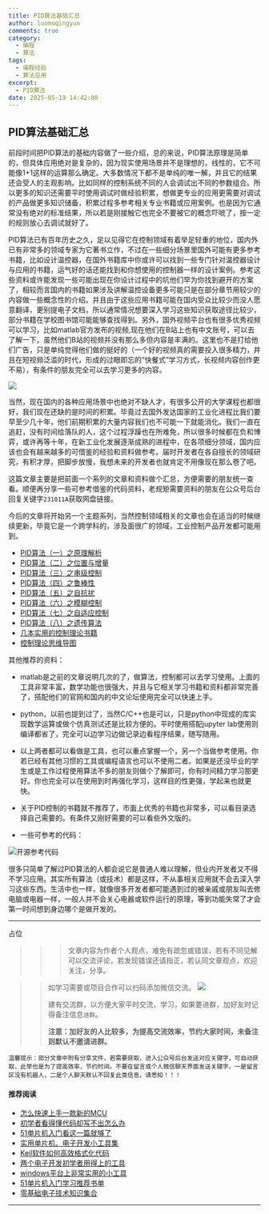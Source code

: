 ```yaml
---
title: PID算法基础汇总
author: luomuqingyun
comments: true
category:
  - 编程
  - 算法
tags:
  - 编程经验
  - 算法应用
excerpt:
  - PID算法
date: 2025-05-19 14:42:00
---
```

## PID算法基础汇总

前段时间把PID算法的基础内容做了一些介绍，总的来说，PID算法原理是简单的，但具体应用绝对是复杂的，因为现实使用场景并不是理想的，线性的，它不可能像1+1这样的运算那么确定。大多数情况下都不是单纯的唯一解，并且它的结果还会受人的主观影响。比如同样的控制系统不同的人会调试出不同的参数组合。所以更多的知识还需要平时使用调试时做经验积累，想做更专业的应用更需要对调试的产品做更多知识储备，积累过程多参考相关专业书籍或应用案例。也是因为它通常没有绝对的标准结果，所以若是刚接触它也完全不要被它的概念吓唬了，按一定的规则放心去调试就好了。

PID算法已有百年历史之久，足以见得它在控制领域有着举足轻重的地位，国内外已有非常多的领域专家为它著书立作，不过在一些细分场景里国外可能有更多参考书籍，比如设计温控器，在国外书籍库中你或许可以找到一些专门针对温控器设计与应用的书籍，运气好的话还能找到和你想使用的控制器一样的设计案例。参考这些资料或许能发现一些可能出现在你设计过程中的坑他们早为你找到避开的方案了，相较而言国内的书籍如果涉及讲解温控设备更多可能只是在部分章节用较少的内容做一些概念性的介绍。并且由于这些应用书籍可能在国内受众比较少而没人愿意翻译，更别提电子文档，所以通常情况想要深入学习这些知识获取途径比较少，部分书籍在学校图书馆可能能够查找得到。另外，国外视频平台也有很多优秀视频可以学习，比如matlab官方发布的视频,现在他们在B站上也有中文账号，可以去了解一下，虽然他们B站的视频并没有那么多但内容是丰满的。这里也不是打给他们广告，只是单纯觉得他们做的挺好的（一个好的视频真的需要投入很多精力，并且在短视频泛滥的时代，形成的过眼即忘的“快餐式”学习方式，长视频内容创作更不易），有条件的朋友完全可以去学习更多的内容。

![](https://files.mdnice.com/user/38598/bb6a051d-c814-45dc-93c2-765a695315e8.png)

当然，现在国内的各种应用场景中也绝对不缺人才，有很多公开的大学课程也都很好，我们现在还缺的是时间的积累。毕竟过去国外发达国家的工业化进程比我们要早至少几十年，他们前期积累的大量内容我们也不可能一下就能消化。我们一直在追赶，没有时间给落队的人，这个过程浮躁也在所难免，所以很多时候都在负和博弈，或许再等十年，在新工业化发展逐渐成熟的进程中，在各项细分领域，国内应该也会有越来越多的可借鉴的经验和资料做参考。届时开发者在各自擅长的领域研究，有积才厚，把脚步放慢，我想未来的开发者也就肯定不用像现在那么卷了吧。

这篇文章主要是把前面一个系列的文章和资料做个汇总，方便需要的朋友统一查看。顺便再分享一些可参考借鉴的代码资料，老规矩需要资料的朋友在公众号后台回复关键字`231011A`获取网盘链接。

今后的文章将开始另一个主题系列，当然控制领域相关的文章也会在适当的时候继续更新，毕竟它是一个跨学科的，涉及面很广的领域，工业控制产品开发都可能用到。

- [PID算法（一）之原理解析](https://mp.weixin.qq.com/s?__biz=MzI1OTQ4MTg4Ng==&mid=2247486314&idx=1&sn=320c7d88c90604a8af80f472771246bb&chksm=ea79031bdd0e8a0d2b77c9450c39eb002805efb3c34bc44477feb56059b46f0dc71999cc8f73&token=2119834800&lang=zh_CN#rd)
- [PID算法（二）之位置与增量](https://mp.weixin.qq.com/s?__biz=MzI1OTQ4MTg4Ng==&mid=2247486361&idx=1&sn=632673e9fb92b49b3cfd8b52c6e483ea&chksm=ea7903e8dd0e8afeee8db64e97b44d5b7a72e1a1e775a70a70aa3a9e4ebee6d834257466ac04&token=2119834800&lang=zh_CN#rd)
- [PID算法（三）之串级控制](https://mp.weixin.qq.com/s?__biz=MzI1OTQ4MTg4Ng==&mid=2247486375&idx=1&sn=4c0d39a4f31b37fafef555235584e384&chksm=ea7903d6dd0e8ac0513d91640a9157466602dc7ebc3036aa97531b186b54b1edfeccaf6706d1&token=2119834800&lang=zh_CN#rd)
- [PID算法（四）之鲁棒性](https://mp.weixin.qq.com/s?__biz=MzI1OTQ4MTg4Ng==&mid=2247486383&idx=1&sn=a0bf54c7aa31041602b3f24ad418a3d3&chksm=ea7903dedd0e8ac81a79d9e491727a7298e11014fdba31b0b3e44e0739ef0ff7f965bfa02096&token=2119834800&lang=zh_CN#rd)
- [PID算法（五）之自抗扰](https://mp.weixin.qq.com/s?__biz=MzI1OTQ4MTg4Ng==&mid=2247486421&idx=1&sn=723513a1cebb3cf3310d8e2b6105930b&chksm=ea7903a4dd0e8ab24e1a98e20e6dd7365b01f473e3ffd80b1f63284dd8a66b484da34140ae74&token=2119834800&lang=zh_CN#rd)
- [PID算法（六）之模糊控制](https://mp.weixin.qq.com/s?__biz=MzI1OTQ4MTg4Ng==&mid=2247486434&idx=1&sn=db72c05c209b5696ca0990c7a7001ee9&chksm=ea790393dd0e8a85aca906b3aab95bab208df5b683440e3bdb232fe5aeb22c6567463110b426&token=2119834800&lang=zh_CN#rd)
- [PID算法（七）之自适应控制](https://mp.weixin.qq.com/s?__biz=MzI1OTQ4MTg4Ng==&mid=2247486451&idx=1&sn=2e20314ad6de5ae1836dcff428059036&chksm=ea790382dd0e8a94f943af6d1f9d9680ffa1dba3f9f5305b41eeac56cb279fb1655df080a18e&token=2119834800&lang=zh_CN&poc_token=HKVnJmWjkUt2yx4GZVc5AMOF9QXnAYQL5cF9pf31)
- [PID算法（八）之遗传算法](https://mp.weixin.qq.com/s?__biz=MzI1OTQ4MTg4Ng==&mid=2247486511&idx=1&sn=5c7582635b2490a698bc8467a4bc04b4&chksm=ea79045edd0e8d488e1d05be8df4dd873bba7e50212c21dad5b2080e156c7d61d3013f97b25a&token=2119834800&lang=zh_CN#rd)
- [几本实用的控制理论书籍](https://mp.weixin.qq.com/s?__biz=MzI1OTQ4MTg4Ng==&mid=2247486478&idx=1&sn=6bae6ef87e4bb5acd0e095f8adfbb6a7&chksm=ea79047fdd0e8d69c07d3e1fc13cc1ca1153905533827f4fd65905bf7e2d2d4bcc99b272006d&token=2119834800&lang=zh_CN#rd)
- [控制理论思维导图](https://mp.weixin.qq.com/s?__biz=MzI1OTQ4MTg4Ng==&mid=2247486407&idx=1&sn=f2c4d7cd4ae591e07f0d344a0203ab58&chksm=ea7903b6dd0e8aa0b24f8de306139c385beacc60f8bd0bfe1bf0236b865d458a31e2d11a237c&token=2119834800&lang=zh_CN#rd)

其他推荐的资料：

- matlab是之前的文章说明几次的了，做算法，控制都可以去学习使用。上面的工具非常丰富，数学功能也很强大，并且与它相关学习书籍和资料都非常完善了，搭配他们的官网和国内的中文论坛使用完全可以快速上手。
- python，以前也提到过了，当然C/C++也是可以，只是python中现成的库实现数学运算或做个仿真测试还是比较方便的。平时使用搭配jupyter lab使用则编译都省了，完全可以边学习边做记录边看程序结果，随写随用。

- 以上两者都可以看做是工具，也可以重点掌握一个，另一个当做参考使用。你若已经有其他习惯的工具或编程语言也可以不使用二者。如果是还没毕业的学生或是工作过程使用算法不多的朋友则做个了解即可，你有时间精力学习那更好。你也完全可以在使用到时再强化学习，这样目的性更强，学起来也就更快。

- 关于PID控制的书籍就不推荐了，市面上优秀的书籍也非常多，可以看目录选择自己需要的。有条件又刚好需要的可以看些外文版的。

- 一些可参考的代码：

![开源参考代码](https://files.mdnice.com/user/38598/e8eeca4b-5cec-4d9c-a4c9-07a821ab4953.png)

很多只简单了解过PID算法的人都会说它是普通人难以理解，但业内开发者又不得不学习应用。其实所有算法（或技术）都是这样，不从事相关应用就不会去深入学习这些东西。生活中也一样，就像很多开发者都可能遇到过的被亲戚或朋友叫去修电脑或电器一样，一般人并不会关心电器或软件运行的原理，等到功能失常了才会第一时间想到身边哪个是做开发的。

----

占位

>>>文章内容为作者个人观点，难免有疏忽或错误，若有不同见解可以交流评论，若发现错误还请指正，若认同文章观点，欢迎关注，分享。

>>如学习需要或项目合作可以扫码添加微信交流。
>>![](https://files.mdnice.com/user/38598/6fbcd253-edc6-4175-ba0c-44e24ad33b21.jpg)
>>
>>建有交流群，以方便大家平时交流、学习，如果要进群，加好友时记得备注信息`进群`。
>>
>>**注意：加好友的人比较多，为提高交流效率，节约大家时间，未备注则默认不邀请进群。**

`温馨提示：部分文章中附有分享文件，若需要获取，进入公众号后台发送对应关键字，可自动获取，此举也是为了提高效率，节约时间。不要在留言或个人微信聊天界面发送关键字，一是留言区没有机器人，二是个人聊天默认不回复此类信息，请悉知！！！`

#### 推荐阅读
- [怎么快速上手一款新的MCU](https://mp.weixin.qq.com/s?__biz=MzI1OTQ4MTg4Ng==&mid=2247485581&idx=1&sn=b36e6536717774f7931c7aa93d5b237a&chksm=ea7900fcdd0e89ea0db13737720edc996fcb3fdbab3e43b4a92316240ac66d4b5a8bf9a07e78&token=466212876&lang=zh_CN#rd)
- [初学者看得懂代码却写不出怎么办](https://mp.weixin.qq.com/s?__biz=MzI1OTQ4MTg4Ng==&mid=2247485862&idx=1&sn=830ede5ac467c8d396adfbea141f0526&chksm=ea7901d7dd0e88c1e8e5396305ab83c6fbd884cf356ad64c54463230364e865a1659f193dd1f&token=63320980&lang=zh_CN#rd)
- [51单片机入门看这一篇就够了](https://mp.weixin.qq.com/s?__biz=MzI1OTQ4MTg4Ng==&mid=2247485523&idx=1&sn=b7fcd1b86e2467d6f03b1a520c39bb06&chksm=ea790022dd0e893452c4994fa16d63111b16d9878c303712f695b58b7af360b7b18c1ed4b201&token=1711068967&lang=zh_CN#rd)
- [实用单片机、电子开发小工具集](https://mp.weixin.qq.com/s?__biz=MzI1OTQ4MTg4Ng==&mid=2247485606&idx=1&sn=2b433faa2e436fc762dc538c9cf3fe14&chksm=ea7900d7dd0e89c169f8948ff3d423016c8f51f1c914eb7b0d20cba8145b9ffa54815915d67b&token=1580674001&lang=zh_CN#rd)
- [Keil软件如何高效格式化代码](https://mp.weixin.qq.com/s?__biz=MzI1OTQ4MTg4Ng==&mid=2247485572&idx=1&sn=17cefa35d9d660083d419a7e9b6db6f7&chksm=ea7900f5dd0e89e35b65ba26354cc69ad24f686d8e18abd34e0932567a9345e8c9ed653eee6b&token=1711068967&lang=zh_CN#rd)
- [两个电子开发初学者用得上的工具](https://mp.weixin.qq.com/s?__biz=MzI1OTQ4MTg4Ng==&mid=2247485987&idx=1&sn=106e52add61999ae4bddd8b28c7ed2b1&chksm=ea790252dd0e8b44e36e26f20153b1bd73a0fff98ef3c50330358435a9dfac2d97e04a30d59e&token=63320980&lang=zh_CN#rd)
- [windows平台上非常实用的小工具](https://mp.weixin.qq.com/s?__biz=MzI1OTQ4MTg4Ng==&mid=2247485420&idx=2&sn=728ca4abbadf7caf51c392e7d7045cbe&chksm=ea790f9ddd0e868b9fa162c80db1876199845f387bbe851c8d38a4e8412329ae635916c13cfb&token=1711068967&lang=zh_CN#rd)
- [51单片机入门学习推荐书单](https://mp.weixin.qq.com/s?__biz=MzI1OTQ4MTg4Ng==&mid=2247485689&idx=3&sn=d4c0d26781f307ffd26defdc4022c928&chksm=ea790088dd0e899e2872692b9568309e779acfc515e82c28a853d4228de2e2b8f7ee7149913f&token=63320980&lang=zh_CN#rd)
- [零基础电子技术知识集合](https://mp.weixin.qq.com/s?__biz=MzI1OTQ4MTg4Ng==&mid=2247485689&idx=4&sn=211c2d0871a19c5e92cdf0c34f01d96b&chksm=ea790088dd0e899e3042a649a346bc98e94189d1fd18da2b954a7ddb781582dc2d0a82e07f4d&token=970763775&lang=zh_CN#rd)
----
